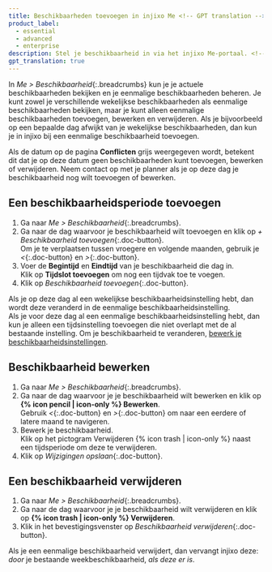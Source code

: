 ```yaml
---
title: Beschikbaarheden toevoegen in injixo Me <!-- GPT translation -->
product_label:
  - essential
  - advanced
  - enterprise
description: Stel je beschikbaarheid in via het injixo Me-portaal. <!-- GPT translation -->
gpt_translation: true
---
```


In _Me > Beschikbaarheid_{:.breadcrumbs} kun je je actuele beschikbaarheden bekijken en je eenmalige beschikbaarheden beheren. Je kunt zowel je verschillende wekelijkse beschikbaarheden als eenmalige beschikbaarheden bekijken, maar je kunt alleen eenmalige beschikbaarheden toevoegen, bewerken en verwijderen. Als je bijvoorbeeld op een bepaalde dag afwijkt van je wekelijkse beschikbaarheden, dan kun je in injixo bij een eenmalige beschikbaarheid toevoegen. <!-- GPT translation -->

Als de datum op de pagina **Conflicten** grijs weergegeven wordt, betekent dit dat je op deze datum geen beschikbaarheden kunt toevoegen, bewerken of verwijderen. Neem contact op met je planner als je op deze dag je beschikbaarheid nog wilt toevoegen of bewerken. <!-- GPT translation -->

## Een beschikbaarheidsperiode toevoegen <!-- GPT translation -->

1. Ga naar _Me > Beschikbaarheid_{:.breadcrumbs}. <!-- TM 100 -->
2. Ga naar de dag waarvoor je beschikbaarheid wilt toevoegen en klik op _+ Beschikbaarheid toevoegen_{:.doc-button}.<br>Om je te verplaatsen tussen vroegere en volgende maanden, gebruik je _<_{:.doc-button} en _>_{:.doc-button}. <!-- GPT translation -->
3. Voer de **Begintijd** en **Eindtijd** van je beschikbaarheid die dag in.<br>Klik op **Tijdslot toevoegen** om nog een tijdvak toe te voegen. <!-- GPT translation -->
4. Klik op _Beschikbaarheid toevoegen_{:.doc-button}. <!-- GPT translation -->

Als je op deze dag al een wekelijkse beschikbaarheidsinstelling hebt, dan wordt deze veranderd in de eenmalige beschikbaarheidsinstelling.<br>Als je voor deze dag al een eenmalige beschikbaarheidsinstelling hebt, dan kun je alleen een tijdsinstelling toevoegen die niet overlapt met de al bestaande instelling. Om je beschikbaarheid te veranderen, [bewerk je beschikbaarheidsinstellingen](#een-beschikbaarheids-instelling-bewerken). <!-- GPT translation -->

## Beschikbaarheid bewerken <!-- GPT translation -->

1. Ga naar _Me > Beschikbaarheid_{:.breadcrumbs}. <!-- TM 100 -->
2. Ga naar de dag waarvoor je je beschikbaarheid wilt bewerken en klik op **{% icon pencil | icon-only %} Bewerken**.<br>Gebruik _<_{:.doc-button} en _>_{:.doc-button} om naar een eerdere of latere maand te navigeren. <!-- GPT translation -->
3. Bewerk je beschikbaarheid.<br>Klik op het pictogram Verwijderen {% icon trash | icon-only %} naast een tijdsperiode om deze te verwijderen. <!-- GPT translation -->
4. Klik op _Wijzigingen opslaan_{:.doc-button}. <!-- GPT translation -->

## Een beschikbaarheid verwijderen <!-- GPT translation -->

1. Ga naar _Me > Beschikbaarheid_{:.breadcrumbs}. <!-- TM 100 -->
2. Ga naar de dag waarvoor je je beschikbaarheid wilt verwijderen en klik op **{% icon trash | icon-only %} Verwijderen**. <!-- GPT translation -->
3. Klik in het bevestigingsvenster op _Beschikbaarheid verwijderen_{:.doc-button}. <!-- GPT translation -->

Als je een eenmalige beschikbaarheid verwijdert, dan vervangt injixo deze: *door* je bestaande weekbeschikbaarheid, *als deze er is*. <!-- GPT translation -->